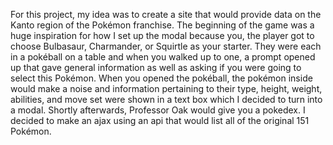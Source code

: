 For this project, my idea was to create a site that would provide data on the Kanto region of the Pokémon franchise. The beginning of the game was a huge inspiration for how I set up the modal because you, the player got to choose Bulbasaur, Charmander, or Squirtle as your starter. They were each in a pokéball on a table and when you walked up to one, a prompt opened up that gave general information as well as asking if you were going to select this Pokémon. When you opened the pokéball, the pokémon inside would make a noise and information pertaining to their type, height, weight, abilities, and move set were shown in a text box which I decided to turn into a modal. Shortly afterwards, Professor Oak would give you a pokedex. I decided to make an ajax using an api that would list all of the original 151 Pokémon.
